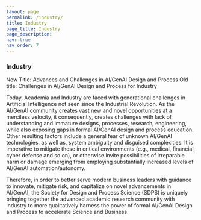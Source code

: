 ```yaml
---
layout: page
permalink: /industry/
title: Industry
page_title: Industry
page_description: 
nav: true
nav_order: 7
---
```


### Industry

New Title: Advances and Challenges in AI/GenAI Design and Process
Old title: Challenges in AI/GenAI Design and Process for Industry

Today, Academia and Industry are faced with generational challenges in Artificial Intelligence not seen since the Industrial Revolution. As the AI/GenAI community creates vast new and novel opportunities at a merciless velocity, it consequently, creates challenges with lack of understanding and immature designs, processes, research, engineering, while also exposing gaps in formal AI/GenAI design and process education. Other resulting factors include a general fear of unknown AI/GenAI technologies, as well as, system ambiguity and disguised complexities. It is imperative to mitigate these in critical environments (e.g., medical, financial, cyber defense and so on), or otherwise invite possibilities of irreparable harm or damage emerging from employing substantially increased levels of AI/GenAI automation/autonomy.

Therefore, in order to better serve modern business leaders with guidance to innovate, mitigate risk, and capitalize on novel advancements in AI/GenAI, the Society for Design and Process Science (SDPS) is uniquely bringing together the advanced academic research community with industry to more qualitatively harness the power of formal AI/GenAI Design and Process to accelerate Science and Business.
